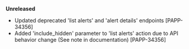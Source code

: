 **Unreleased**

- Updated deprecated 'list alerts' and 'alert details' endpoints [PAPP-34356]
- Added 'include_hidden' parameter to 'list alerts' action due to API behavior change (See note in documentation) [PAPP-34356]
